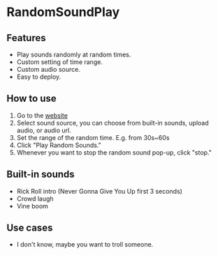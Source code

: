 # RandomSoundPlay
## Features
- Play sounds randomly at random times.
- Custom setting of time range.
- Custom audio source.
- Easy to deploy.

## How to use
1. Go to the [website](https://twtom041.github.io/RandomSoundPlay/)
2. Select sound source, you can choose from built-in sounds, upload audio, or audio url.
3. Set the range of the random time. E.g. from 30s~60s
4. Click "Play Random Sounds."
5. Whenever you want to stop the random sound pop-up, click "stop."

## Built-in sounds
- Rick Roll intro (Never Gonna Give You Up first 3 seconds)
- Crowd laugh
- Vine boom

## Use cases
- I don't know, maybe you want to troll someone.
